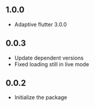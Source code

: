 ## 1.0.0

* Adaptive flutter 3.0.0

## 0.0.3

* Update dependent versions
* Fixed loading still in live mode

## 0.0.2

* Initialize the package